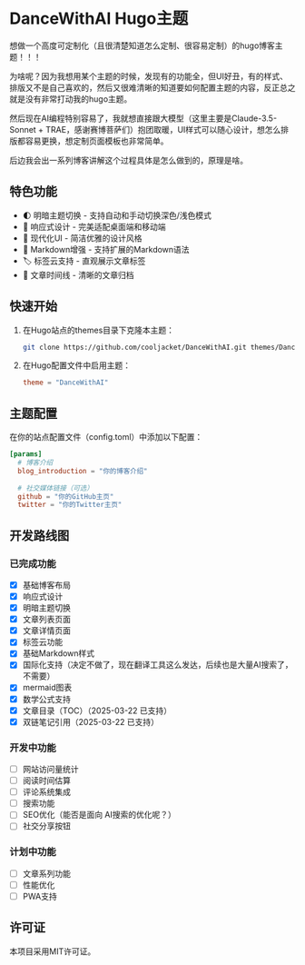 # DanceWithAI Hugo主题

想做一个高度可定制化（且很清楚知道怎么定制、很容易定制）的hugo博客主题！！！

为啥呢？因为我想用某个主题的时候，发现有的功能全，但UI好丑，有的样式、排版又不是自己喜欢的，然后又很难清晰的知道要如何配置主题的内容，反正总之就是没有非常打动我的hugo主题。

然后现在AI编程特别容易了，我就想直接跟大模型（这里主要是Claude-3.5-Sonnet + TRAE，感谢赛博菩萨们）抱团取暖，UI样式可以随心设计，想怎么排版都容易更换，想定制页面模板也非常简单。

后边我会出一系列博客讲解这个过程具体是怎么做到的，原理是啥。

## 特色功能

- 🌓 明暗主题切换 - 支持自动和手动切换深色/浅色模式
- 📱 响应式设计 - 完美适配桌面端和移动端
- 🎨 现代化UI - 简洁优雅的设计风格
- 📝 Markdown增强 - 支持扩展的Markdown语法
- 🏷️ 标签云支持 - 直观展示文章标签
- 📅 文章时间线 - 清晰的文章归档

## 快速开始

1. 在Hugo站点的themes目录下克隆本主题：
   ```bash
   git clone https://github.com/cooljacket/DanceWithAI.git themes/DanceWithAI
   ```

2. 在Hugo配置文件中启用主题：
   ```toml
   theme = "DanceWithAI"
   ```

## 主题配置

在你的站点配置文件（config.toml）中添加以下配置：

```toml
[params]
  # 博客介绍
  blog_introduction = "你的博客介绍"
  
  # 社交媒体链接（可选）
  github = "你的GitHub主页"
  twitter = "你的Twitter主页"
```

## 开发路线图

### 已完成功能

- [x] 基础博客布局
- [x] 响应式设计
- [x] 明暗主题切换
- [x] 文章列表页面
- [x] 文章详情页面
- [x] 标签云功能
- [x] 基础Markdown样式
- [x] 国际化支持（决定不做了，现在翻译工具这么发达，后续也是大量AI搜索了，不需要）
- [x] mermaid图表
- [x] 数学公式支持
- [x] 文章目录（TOC）（2025-03-22 已支持）
- [x] 双链笔记引用（2025-03-22 已支持）

### 开发中功能

- [ ] 网站访问量统计
- [ ] 阅读时间估算
- [ ] 评论系统集成
- [ ] 搜索功能
- [ ] SEO优化（能否是面向 AI搜索的优化呢？）
- [ ] 社交分享按钮

### 计划中功能

- [ ] 文章系列功能
- [ ] 性能优化
- [ ] PWA支持

## 许可证

本项目采用MIT许可证。
